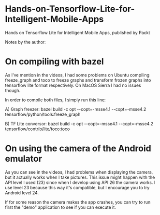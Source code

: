 # Hands-on-Tensorflow-Lite-for-Intelligent-Mobile-Apps
Hands on Tensorflow Lite for Intelligent Mobile Apps, published by Packt

Notes by the author:

# On compiling with bazel
As I've mention in the videos, I had some problems on Ubuntu compiling freeze_graph and toco to freeze graphs and transform frozen graphs into tensorflow lite format respectively. On MacOS Sierra I had no issues though.

In order to compile both files, I simply run this line:

A) Graph freezer:
bazel build -c opt --copt=-msse4.1 --copt=-msse4.2 tensorflow/python/tools:freeze_graph

B) TF Lite conversor:
bazel build -c opt --copt=-msse4.1 --copt=-msse4.2 tensorflow/contrib/lite/toco:toco

# On using the camera of the Android emulator
As you can see in the videos, I had problems when displaying the camera, but it actually works when I take pictures. This issue might happen with the API level I used (23) since when I develop using API 26 the camera works. I use level 23 because this way it's compatible, but I encourage you to try Android level 24.

If for some reason the camera makes the app crashes, you can try to run first the "demo" application to see if you can execute it.
